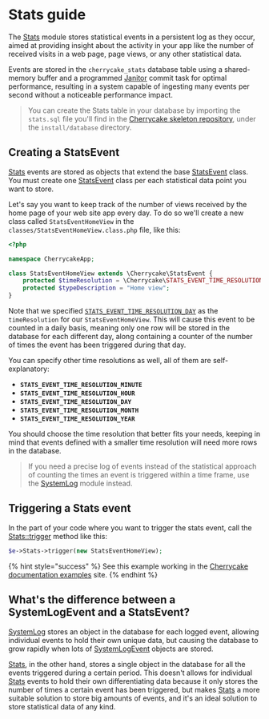# Stats guide

The [Stats](../../reference/core-modules/stats/) module stores statistical events in a persistent log as they occur, aimed at providing insight about the activity in your app like the number of received visits in a web page, page views, or any other statistical data.

Events are stored in the `cherrycake_stats` database table using a shared-memory buffer and a programmed [Janitor](../janitor-guide.md) commit task for optimal performance, resulting in a system capable of ingesting many events per second without a noticeable performance impact.

> You can create the Stats table in your database by importing the `stats.sql` file you'll find in the [Cherrycake skeleton repository](https://github.com/tin-cat/cherrycake-skeleton), under the `install/database` directory.

## Creating a StatsEvent

[Stats](../../reference/core-modules/stats/) events are stored as objects that extend the base [StatsEvent](../../reference/core-classes/statsevent/) class. You must create one [StatsEvent](../../reference/core-classes/statsevent/) class per each statistical data point you want to store.

Let's say you want to keep track of the number of views received by the home page of your web site app every day. To do so we'll create a new class called `StatsEventHomeView` in the `classes/StatsEventHomeView.class.php` file, like this:

```php
<?php

namespace CherrycakeApp;

class StatsEventHomeView extends \Cherrycake\StatsEvent {
	protected $timeResolution = \Cherrycake\STATS_EVENT_TIME_RESOLUTION_DAY;
	protected $typeDescription = "Home view";
}
```

Note that we specified [`STATS_EVENT_TIME_RESOLUTION_DAY`](../../reference/core-classes/statsevent/#constants) as the `timeResolution` for our `StatsEventHomeView`. This will cause this event to be counted in a daily basis, meaning only one row will be stored in the database for each different day, along containing a counter of the number of times the event has been triggered during that day.

You can specify other time resolutions as well, all of them are self-explanatory:

* **`STATS_EVENT_TIME_RESOLUTION_MINUTE`**
* **`STATS_EVENT_TIME_RESOLUTION_HOUR`**
* **`STATS_EVENT_TIME_RESOLUTION_DAY`**
* **`STATS_EVENT_TIME_RESOLUTION_MONTH`**
* **`STATS_EVENT_TIME_RESOLUTION_YEAR`**

You should choose the time resolution that better fits your needs, keeping in mind that events defined with a smaller time resolution will need more rows in the database.

> If you need a precise log of events instead of the statistical approach of counting the times an event is triggered within a time frame, use the [SystemLog](../systemlog-guide/) module instead.

## Triggering a Stats event

In the part of your code where you want to trigger the stats event, call the [Stats::trigger](../../reference/core-modules/stats/stats-methods.md#trigger-statsevent) method like this:

```php
$e->Stats->trigger(new StatsEventHomeView);
```

{% hint style="success" %}
See this example working in the [Cherrycake documentation examples](https://documentation-examples.cherrycake.io/example/statsGuideTriggeringEvent) site.
{% endhint %}

## What's the difference between a SystemLogEvent and a StatsEvent?

[SystemLog](../../reference/core-modules/systemlog/) stores an object in the database for each logged event, allowing individual events to hold their own unique data, but causing the database to grow rapidly when lots of [SystemLogEvent](../../reference/core-classes/systemlogevent/) objects are stored.

[Stats](../../reference/core-modules/stats/), in the other hand, stores a single object in the database for all the events triggered during a certain period. This doesn't allows for individual [Stats](../../reference/core-modules/stats/) events to hold their own differentiating data because it only stores the number of times a certain event has been triggered, but makes [Stats](../../reference/core-modules/stats/) a more suitable solution to store big amounts of events, and it's an ideal solution to store statistical data of any kind.


